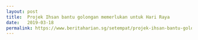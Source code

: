 ```yaml
---
layout: post
title:  Projek Ihsan bantu golongan memerlukan untuk Hari Raya
date:   2019-03-18
permalink: https://www.beritaharian.sg/setempat/projek-ihsan-bantu-golongan-memerlukan-untuk-hari-raya
---
```

